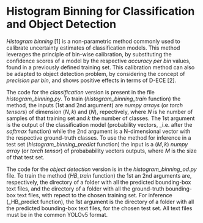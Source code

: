 # Histogram Binning for Classification and Object Detection

_Histogram binning_ [1] is a non-parametric method commonly used to calibrate uncertainty estimates of classification models. This method leverages the principle of bin-wise calibration, by substituting the confidence scores of a model by the respective _accuracy per bin_ values, found in a previously defined training set. This calibration method can also be adapted to object detection problem, by considering the concept of _precision per bin_, and shows positive effects in terms of D-ECE [2].

The code for the _classification_ version is present in the file _histogram_binning.py_.  To train (_histogram_binning_train_ function) the method, the inputs (1st and 2nd argument) are _numpy arrays_ (or _torch tensors_) of dimension $(N,k)$ and $(N)$, repectively, where $N$ is he number of samples of that training set and $k$ the number of classes. The 1st argument is the output of the classification model (probability vectors, _i.e. after the _softmax_ function) while the 2nd argument is a N-dimensional vector with the respective ground-truth classes. To use the method for inference in a test set (_histogram_binning_predict_ function) the input is a $(M,k)$  _numpy array_ (or _torch tensor_) of probabability vectors outputs, where $M$ is the size of that test set.

The code for the _object detection_ version is in the _histogram_binning_od.py_ file. To train the method (_HB_train_ function) the 1st an 2nd arguments are, respectively, the directory of a folder with all the predicted bounding-box text files, and the directory of a folder with all the ground-truth bounding-box text files, with repect to the chosen training set. For inference (_HB_predict function), the 1st argument is the directory of a folder with all the predicted bounding-box text files, for the chosen test set. All text files must be in the common YOLOv5 format.
